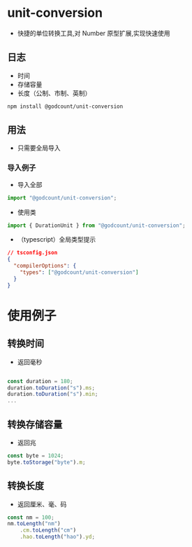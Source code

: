 # unit-conversion

- 快捷的单位转换工具,对 Number 原型扩展,实现快速使用

## 日志

- 时间
- 存储容量
- 长度（公制、市制、英制）

```bash
npm install @godcount/unit-conversion
```

## 用法

- 只需要全局导入

### 导入例子

- 导入全部

```js
import "@godcount/unit-conversion";
```

- 使用类

```js
import { DurationUnit } from "@godcount/unit-conversion";
```

- （typescript）全局类型提示

```json
// tsconfig.json
{
  "compilerOptions": {
    "types": ["@godcount/unit-conversion"]
  }
}
```

# 使用例子

## 转换时间

- 返回毫秒

```js

const duration = 180;
duration.toDuration("s").ms;
duration.toDuration("s").min;
...
```

## 转换存储容量

- 返回兆

```js
const byte = 1024;
byte.toStorage("byte").m;
```

## 转换长度

- 返回厘米、毫、码

```js
const nm = 100;
nm.toLength("nm")
    .cm.toLength("cm")
    .hao.toLength("hao").yd;
```
